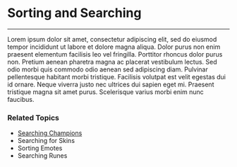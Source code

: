 # Sorting and Searching
<hr>
Lorem ipsum dolor sit amet, consectetur adipiscing elit, sed do eiusmod tempor incididunt ut labore et dolore magna aliqua. Dolor purus non enim praesent elementum facilisis leo vel fringilla. Porttitor rhoncus dolor purus non. Pretium aenean pharetra magna ac placerat vestibulum lectus. Sed odio morbi quis commodo odio aenean sed adipiscing diam. Pulvinar pellentesque habitant morbi tristique. Facilisis volutpat est velit egestas dui id ornare. Neque viverra justo nec ultrices dui sapien eget mi. Praesent tristique magna sit amet purus. Scelerisque varius morbi enim nunc faucibus.


### Related Topics
- [Searching Champions](searching_champions.md)
- Searching for Skins
- Sorting Emotes
- Searching Runes
